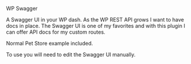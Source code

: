 WP Swagger

A Swagger UI in your WP dash. As the WP REST API grows I want to have docs in place. The Swagger UI is one of my favorites and with this plugin I can offer API docs for my custom routes.


Normal Pet Store example included.

To use you will need to edit the Swagger UI manually.
